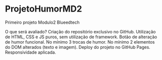 # ProjetoHumorMD2
Primeiro projeto Modulo2 Blueedtech

O que será avaliado?
Criação do repositório exclusivo no GitHub.
Utilização de HTML, CSS e JS puros, sem utilização de framework.
Botão de alteração de humor funcional.
No mínimo 3 trocas de humor.
No mínimo 2 elementos do DOM alterados (texto e imagem).
Deploy do projeto no GitHub Pages.
Responsividade aplicada.
